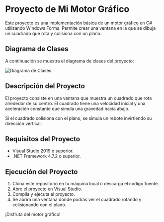 # Proyecto de Mi Motor Gráfico

Este proyecto es una implementación básica de un motor gráfico en C# utilizando Windows Forms. Permite crear una ventana en la que se dibuja un cuadrado que rota y colisiona con un plano.

## Diagrama de Clases

A continuación se muestra el diagrama de clases del proyecto:

![Diagrama de Clases](www.plantuml.com/plantuml/dpng/PL4zJyCm4DtpAymM15qOEw2YCi1G4T6IZkXmJiq9VmJx0WB4VyU9RMJQ3D6zTtxtxjahp-1urAewunur2Z-0H0KlbLJWlMZHC1WGtvK8tqM2zNc4EzBeddSaNpFpO1eWmnbk0WZrJvN6RTz6S9YdDTOJapLYAHeRL97TqXS6vWzlWh34BIehYJ__gswaH8KEJkT5ptfcn90iByM4VB2AbGucQUUdeGF6l5jEyeZlw3pUaaDPylT-RPMYZinXJzpNZGA3OfZ-HUx8diPkKR9rLv7VKyTzcVGEwT1poSnpwgGw2lCnoMFPpyBPFp_WOd6TRtyfrZQGP7pPZJkMpNIyx1sbhLPekb6hNm00)

## Descripción del Proyecto

El proyecto consiste en una ventana que muestra un cuadrado que rota alrededor de su centro. El cuadrado tiene una velocidad inicial y una aceleración constante que simula una gravedad hacia abajo.

Si el cuadrado colisiona con el plano, se simula un rebote invirtiendo su dirección vertical.

## Requisitos del Proyecto

- Visual Studio 2019 o superior.
- .NET Framework 4.7.2 o superior.

## Ejecución del Proyecto

1. Clona este repositorio en tu máquina local o descarga el código fuente.
2. Abre el proyecto en Visual Studio.
3. Compila y ejecuta el proyecto.
4. Se abrirá una ventana donde podrás ver el cuadrado rotando y colisionando con el plano.

¡Disfruta del motor gráfico!

